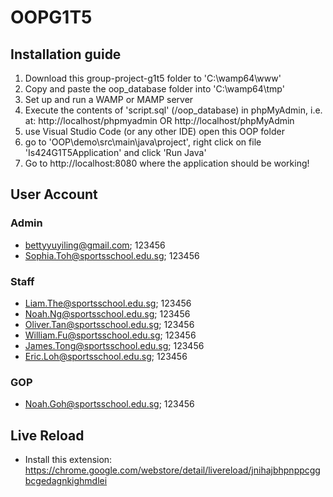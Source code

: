 # OOPG1T5
## Installation guide
1. Download this group-project-g1t5 folder to 'C:\wamp64\www'
2. Copy and paste the oop_database folder into 'C:\wamp64\tmp'
3. Set up and run a WAMP or MAMP server
4. Execute the contents of 'script.sql' (/oop_database) in phpMyAdmin, i.e. at:
    http://localhost/phpmyadmin OR http://localhost/phpMyAdmin
5. use Visual Studio Code (or any other IDE) open this OOP folder
6. go to 'OOP\demo\src\main\java\project', right click on file 'Is424G1T5Application' and click 'Run Java'
7. Go to http://localhost:8080 where the application should be working!

## User Account
### Admin
- bettyyuyiling@gmail.com; 123456
- Sophia.Toh@sportsschool.edu.sg; 123456
### Staff
- Liam.The@sportsschool.edu.sg; 123456
- Noah.Ng@sportsschool.edu.sg; 123456
- Oliver.Tan@sportsschool.edu.sg; 123456
- William.Fu@sportsschool.edu.sg; 123456
- James.Tong@sportsschool.edu.sg; 123456
- Eric.Loh@sportsschool.edu.sg; 123456
### GOP
- Noah.Goh@sportsschool.edu.sg; 123456

## Live Reload
- Install this extension: https://chrome.google.com/webstore/detail/livereload/jnihajbhpnppcggbcgedagnkighmdlei
